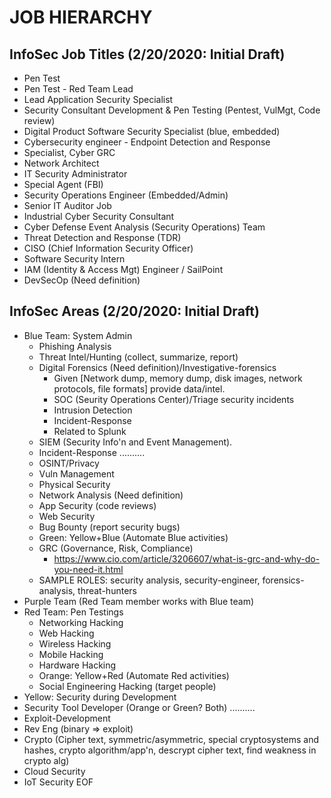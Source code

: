 # JOB HIERARCHY

## InfoSec Job Titles (2/20/2020: Initial Draft)
 * Pen Test
 * Pen Test - Red Team Lead
 * Lead Application Security Specialist
 * Security Consultant Development & Pen Testing (Pentest, VulMgt, Code review)
 * Digital Product Software Security Specialist (blue, embedded)
 * Cybersecurity engineer - Endpoint Detection and Response
 * Specialist, Cyber GRC
 * Network Architect
 * IT Security Administrator
 * Special Agent (FBI)
 * Security Operations Engineer (Embedded/Admin)
 * Senior IT Auditor Job
 * Industrial Cyber Security Consultant
 * Cyber Defense Event Analysis (Security Operations) Team
 * Threat Detection and Response (TDR)
 * CISO (Chief Information Security Officer)
 * Software Security Intern
 * IAM (Identity & Access Mgt) Engineer / SailPoint
 * DevSecOp (Need definition)

## InfoSec Areas (2/20/2020: Initial Draft)
 * Blue Team: System Admin
   * Phishing Analysis
   * Threat Intel/Hunting (collect, summarize, report)
   * Digital Forensics (Need definition)/Investigative-forensics
     * Given [Network dump, memory dump, disk images,
       network protocols, file formats] provide data/intel.
     * SOC (Seurity Operations Center)/Triage security incidents
     * Intrusion Detection
     * Incident-Response
     * Related to Splunk
   * SIEM (Security Info'n and Event Management).
   * Incident-Response
   ..........
   *  OSINT/Privacy
   * Vuln Management
   * Physical Security
   * Network Analysis (Need definition)
   * App Security (code reviews)
   * Web Security
   * Bug Bounty (report security bugs)
   * Green: Yellow+Blue (Automate Blue activities)
   * GRC (Governance, Risk, Compliance)
     * https://www.cio.com/article/3206607/what-is-grc-and-why-do-you-need-it.html
   * SAMPLE ROLES: security analysis, security-engineer, 
     forensics-analysis, threat-hunters
 * Purple Team (Red Team member works with Blue team)
 * Red Team: Pen Testings
   * Networking Hacking
   * Web Hacking
   * Wireless Hacking
   * Mobile Hacking
   * Hardware Hacking
   * Orange: Yellow+Red (Automate Red activities)
   * Social Engineering Hacking (target people)
 * Yellow: Security during Development
 * Security Tool Developer (Orange or Green? Both)
..........
 * Exploit-Development
 * Rev Eng (binary => exploit)
 * Crypto (Cipher text, symmetric/asymmetric,
   special cryptosystems and hashes, crypto algorithm/app'n,
   descrypt cipher text, find weakness in crypto alg)
 * Cloud Security
 * IoT Security
EOF
